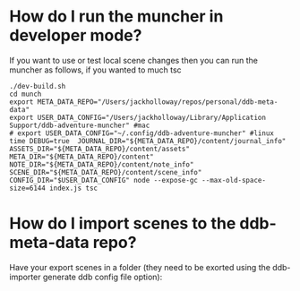# How do I run the muncher in developer mode?

If you want to use or test local scene changes then you can run the muncher as follows, if you wanted to much tsc

```shell
./dev-build.sh
cd munch
export META_DATA_REPO="/Users/jackholloway/repos/personal/ddb-meta-data"
export USER_DATA_CONFIG="/Users/jackholloway/Library/Application Support/ddb-adventure-muncher" #mac
# export USER_DATA_CONFIG="~/.config/ddb-adventure-muncher" #linux
time DEBUG=true  JOURNAL_DIR="${META_DATA_REPO}/content/journal_info"  ASSETS_DIR="${META_DATA_REPO}/content/assets" META_DIR="${META_DATA_REPO}/content" NOTE_DIR="${META_DATA_REPO}/content/note_info" SCENE_DIR="${META_DATA_REPO}/content/scene_info" CONFIG_DIR="$USER_DATA_CONFIG" node --expose-gc --max-old-space-size=6144 index.js tsc
```

# How do I import scenes to the ddb-meta-data repo?

Have your export scenes in a folder (they need to be exorted using the ddb-importer generate ddb config file option):

```shell

```

